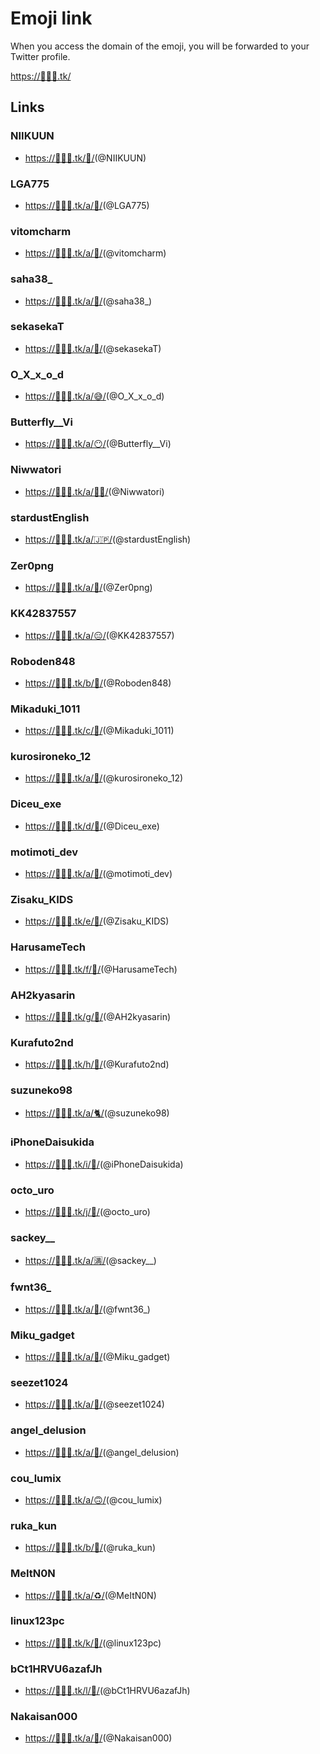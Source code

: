 # Emoji link

When you access the domain of the emoji, you will be forwarded to your Twitter profile.

[https://👋🤘🤞.tk/](https://👋🤘🤞.tk/)


## Links

### NIIKUUN
- [https://👋🤘🤞.tk/👋/](https://👋🤘🤞.tk/👋/)(@NIIKUUN)

### LGA775
- [https://👋🤘🤞.tk/a/🤔/](https://👋🤘🤞.tk/a/🤔/)(@LGA775)

### vitomcharm
- [https://👋🤘🤞.tk/a/🖕/](https://👋🤘🤞.tk/a/🖕/)(@vitomcharm)

### saha38_
- [https://👋🤘🤞.tk/a/🥴/](https://👋🤘🤞.tk/a/🥴/)(@saha38_)

### sekasekaT
- [https://👋🤘🤞.tk/a/💪/](https://👋🤘🤞.tk/a/💪/)(@sekasekaT)

### O_X_x_o_d
- [https://👋🤘🤞.tk/a/😅/](https://👋🤘🤞.tk/a/😅/)(@O_X_x_o_d)

### Butterfly__Vi
- [https://👋🤘🤞.tk/a/😶/](https://👋🤘🤞.tk/a/😶/)(@Butterfly__Vi)

### Niwwatori
- [https://👋🤘🤞.tk/a/🤦‍♀️/](https://👋🤘🤞.tk/a/🤦‍♀️/)(@Niwwatori)

### stardustEnglish
- [https://👋🤘🤞.tk/a/🇯🇵/](https://👋🤘🤞.tk/a/🇯🇵/)(@stardustEnglish)

### Zer0png
- [https://👋🤘🤞.tk/a/👾/](https://👋🤘🤞.tk/a/👾/)(@Zer0png)

### KK42837557
- [https://👋🤘🤞.tk/a/😑/](https://👋🤘🤞.tk/a/😑/)(@KK42837557)

### Roboden848
- [https://👋🤘🤞.tk/b/🤔/](https://👋🤘🤞.tk/b/🤔/)(@Roboden848)

### Mikaduki_1011
- [https://👋🤘🤞.tk/c/🤔/](https://👋🤘🤞.tk/c/🤔/)(@Mikaduki_1011)

### kurosironeko_12
- [https://👋🤘🤞.tk/a/🍜/](https://👋🤘🤞.tk/a/🍜/)(@kurosironeko_12)

### Diceu_exe
- [https://👋🤘🤞.tk/d/🤔/](https://👋🤘🤞.tk/d/🤔/)(@Diceu_exe)

### motimoti_dev
- [https://👋🤘🤞.tk/a/🤮/](https://👋🤘🤞.tk/a/🤮/)(@motimoti_dev)

### Zisaku_KIDS
- [https://👋🤘🤞.tk/e/🤔/](https://👋🤘🤞.tk/e/🤔/)(@Zisaku_KIDS)

### HarusameTech
- [https://👋🤘🤞.tk/f/🤔/](https://👋🤘🤞.tk/f/🤔/)(@HarusameTech)

### AH2kyasarin
- [https://👋🤘🤞.tk/g/🤔/](https://👋🤘🤞.tk/g/🤔/)(@AH2kyasarin)

### Kurafuto2nd
- [https://👋🤘🤞.tk/h/🤔/](https://👋🤘🤞.tk/h/🤔/)(@Kurafuto2nd)

### suzuneko98
- [https://👋🤘🤞.tk/a/🐈/](https://👋🤘🤞.tk/a/🐈/)(@suzuneko98)

### iPhoneDaisukida
- [https://👋🤘🤞.tk/i/🤔/](https://👋🤘🤞.tk/i/🤔/)(@iPhoneDaisukida)

### octo_uro
- [https://👋🤘🤞.tk/j/🤔/](https://👋🤘🤞.tk/j/🤔/)(@octo_uro)

### sackey__
- [https://👋🤘🤞.tk/a/🈵/](https://👋🤘🤞.tk/a/🈵/)(@sackey__)

### fwnt36_
- [https://👋🤘🤞.tk/a/🥳/](https://👋🤘🤞.tk/a/🥳/)(@fwnt36_)

### Miku_gadget
- [https://👋🤘🤞.tk/a/🤞/](https://👋🤘🤞.tk/a/🤞/)(@Miku_gadget)

### seezet1024
- [https://👋🤘🤞.tk/a/🧐/](https://👋🤘🤞.tk/a/🧐/)(@seezet1024)

### angel_delusion
- [https://👋🤘🤞.tk/a/🕺/](https://👋🤘🤞.tk/a/🕺/)(@angel_delusion)

### cou_lumix
- [https://👋🤘🤞.tk/a/🙃/](https://👋🤘🤞.tk/a/🙃/)(@cou_lumix)

### ruka_kun
- [https://👋🤘🤞.tk/b/🥺/](https://👋🤘🤞.tk/b/🥺/)(@ruka_kun)

### MeItN0N
- [https://👋🤘🤞.tk/a/♻/](https://👋🤘🤞.tk/a/♻/)(@MeItN0N)

### linux123pc
- [https://👋🤘🤞.tk/k/🤔/](https://👋🤘🤞.tk/k/🤔/)(@linux123pc)

### bCt1HRVU6azafJh
- [https://👋🤘🤞.tk/l/🤔/](https://👋🤘🤞.tk/l/🤔/)(@bCt1HRVU6azafJh)

### Nakaisan000
- [https://👋🤘🤞.tk/a/💾/](https://👋🤘🤞.tk/a/💾/)(@Nakaisan000)